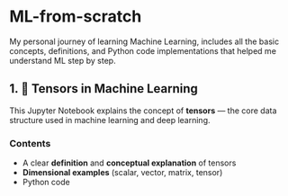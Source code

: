 # ML-from-scratch
My personal journey of learning Machine Learning, includes all the basic concepts, definitions, and Python code implementations that helped me understand ML step by step.

## 1. 🧠 Tensors in Machine Learning

This Jupyter Notebook explains the concept of **tensors** — the core data structure used in machine learning and deep learning.

### Contents
- A clear **definition** and **conceptual explanation** of tensors  
- **Dimensional examples** (scalar, vector, matrix, tensor)  
- Python code

